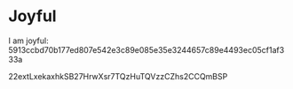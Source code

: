 # Joyful

I am joyful: 5913ccbd70b177ed807e542e3c89e085e35e3244657c89e4493ec05cf1af333a


22extLxekaxhkSB27HrwXsr7TQzHuTQVzzCZhs2CCQmBSP